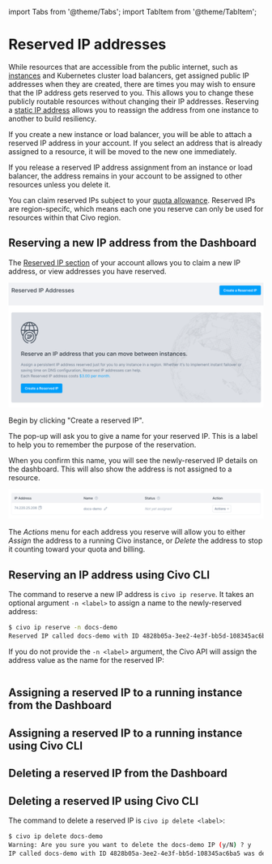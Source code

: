 import Tabs from '@theme/Tabs';
import TabItem from '@theme/TabItem';

# Reserved IP addresses

While resources that are accessible from the public internet, such as [instances](../compute/instances-introduction) and Kubernetes cluster load balancers, get assigned public IP addresses when they are created, there are times you may wish to ensure that the IP address gets reserved to you. This allows you to change these publicly routable resources without changing their IP addresses. Reserving a [static IP address](https://dashboard.civo.com/reserved-ips) allows you to reassign the address from one instance to another to build resiliency.

If you create a new instance or load balancer, you will be able to attach a reserved IP address in your account. If you select an address that is already assigned to a resource, it will be moved to the new one immediately.

If you release a reserved IP address assignment from an instance or load balancer, the address remains in your account to be assigned to other resources unless you delete it.

You can claim reserved IPs subject to your [quota allowance](../account/quota). Reserved IPs are region-specifc, which means each one you reserve can only be used for resources within that Civo region.

<Tabs groupId="reserve-ip">

<TabItem value="dashboard" label="Dashboard">

## Reserving a new IP address from the Dashboard

The [Reserved IP section](https://dashboard.civo.com/reserved-ips) of your account allows you to claim a new IP address, or view addresses you have reserved.

![Reserved IPs menu](reserved_ips_menu.png)

Begin by clicking "Create a reserved IP".

The pop-up will ask you to give a name for your reserved IP. This is a label to help you to remember the purpose of the reservation.

When you confirm this name, you will see the newly-reserved IP details on the dashboard. This will also show the address is not assigned to a resource.

![Unassigned reserved IP](./reserved_ip_unassigned.png)

The *Actions* menu for each address you reserve will allow you to either *Assign* the address to a running Civo instance, or *Delete* the address to stop it counting toward your quota and billing.

</TabItem>

<TabItem value="civo-cli" label="Civo CLI">

## Reserving an IP address using Civo CLI

The command to reserve a new IP address is `civo ip reserve`. It takes an optional argument `-n <label>` to assign a name to the newly-reserved address:

```bash
$ civo ip reserve -n docs-demo
Reserved IP called docs-demo with ID 4828b05a-3ee2-4e3f-bb5d-108345ac6ba5
```

If you do not provide the `-n <label>` argument, the Civo API will assign the address value as the name for the reserved IP:

```bash
```

</TabItem>
</Tabs>

<Tabs groupId="assign-ip-to-instance">

<TabItem value="dashboard" label="Dashboard">

## Assigning a reserved IP to a running instance from the Dashboard

</TabItem>

<TabItem value="civo-cli" label="Civo CLI">

## Assigning a reserved IP to a running instance using Civo CLI

</TabItem>
</Tabs>

<Tabs groupId="delete-reserved-ip">

<TabItem value="dashboard" label="Dashboard">

## Deleting a reserved IP from the Dashboard

</TabItem>

<TabItem value="civo-cli" label="Civo CLI">

## Deleting a reserved IP using Civo CLI

The command to delete a reserved IP is `civo ip delete <label>`:

```bash
$ civo ip delete docs-demo
Warning: Are you sure you want to delete the docs-demo IP (y/N) ? y
IP called docs-demo with ID 4828b05a-3ee2-4e3f-bb5d-108345ac6ba5 was deleted
```

</TabItem>
</Tabs>